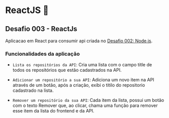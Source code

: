 # ReactJS 🚀

## Desafio 003 - ReactJs

Aplicacao em React para consumir api criada no [Desafio 002: Node.js](https://github.com/IwryRozemberg/node-desafio-repositories).



### Funcionalidades da aplicação
- ```Lista os repositórios da API```: Cria uma lista com o campo title de todos os repositórios que estão cadastrados na API.

- ```Adicionar um repositório a sua API```: Adiciona um novo item na API através de um botão, após a criação, exibi o titilo do repositorio cadastrado na lista.

- ```Remover um repositório da sua API```: Cada item da lista, possui um botão com o texto Remover que, ao clicar, chama uma função para remover esse item da lista do frontend e da API.
